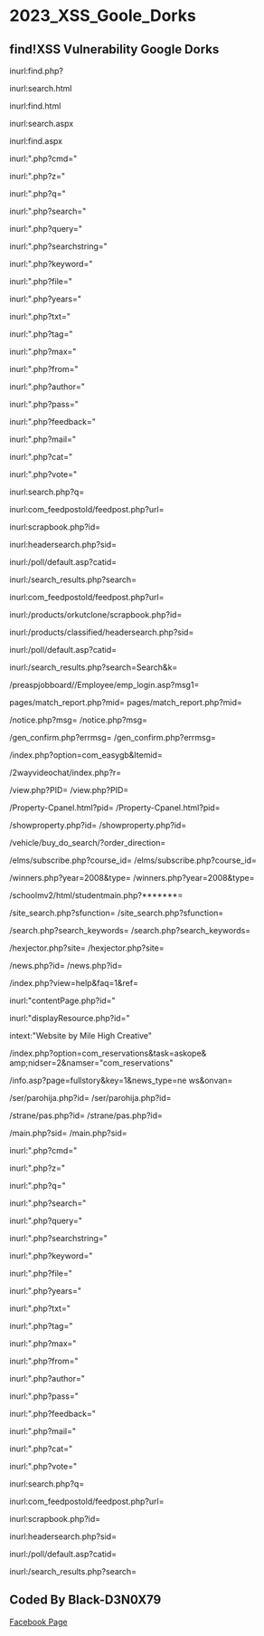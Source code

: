 # 2023_XSS_Goole_Dorks
## find!XSS Vulnerability Google Dorks

inurl:find.php?


inurl:search.html

inurl:find.html

inurl:search.aspx

inurl:find.aspx

inurl:".php?cmd="

inurl:".php?z="

inurl:".php?q="

inurl:".php?search="

inurl:".php?query="

inurl:".php?searchstring="

inurl:".php?keyword="

inurl:".php?file="

inurl:".php?years="

inurl:".php?txt="

inurl:".php?tag="


inurl:".php?max="

inurl:".php?from="

inurl:".php?author="

inurl:".php?pass="

inurl:".php?feedback="

inurl:".php?mail="

inurl:".php?cat="

inurl:".php?vote="

inurl:search.php?q=

inurl:com_feedpostold/feedpost.php?url=

inurl:scrapbook.php?id=

inurl:headersearch.php?sid=

inurl:/poll/default.asp?catid=

inurl:/search_results.php?search=

inurl:com_feedpostold/feedpost.php?url=

inurl:/products/orkutclone/scrapbook.php?id=

inurl:/products/classified/headersearch.php?sid=

inurl:/poll/default.asp?catid=

inurl:/search_results.php?search=Search&k=

/preaspjobboard//Employee/emp_login.asp?msg1=

pages/match_report.php?mid= pages/match_report.php?mid=

/notice.php?msg= /notice.php?msg=

/gen_confirm.php?errmsg= /gen_confirm.php?errmsg=

/index.php?option=com_easygb&Itemid=

/2wayvideochat/index.php?r=

/view.php?PID= /view.php?PID=

/Property-Cpanel.html?pid= /Property-Cpanel.html?pid=

/showproperty.php?id= /showproperty.php?id=


/vehicle/buy_do_search/?order_direction=

/elms/subscribe.php?course_id= /elms/subscribe.php?course_id=

/winners.php?year=2008&type= /winners.php?year=2008&type=

/schoolmv2/html/studentmain.php?*******=

/site_search.php?sfunction= /site_search.php?sfunction=

/search.php?search_keywords= /search.php?search_keywords=

/hexjector.php?site= /hexjector.php?site=

/news.php?id= /news.php?id=

/index.php?view=help&faq=1&ref=

inurl:"contentPage.php?id="

inurl:"displayResource.php?id="

intext:"Website by Mile High Creative"

/index.php?option=com_reservations&task=askope& amp;nidser=2&namser="com_reservations"

/info.asp?page=fullstory&key=1&news_type=ne ws&onvan=

/ser/parohija.php?id= /ser/parohija.php?id=

/strane/pas.php?id= /strane/pas.php?id=

/main.php?sid= /main.php?sid=

inurl:".php?cmd="

inurl:".php?z="

inurl:".php?q="

inurl:".php?search="

inurl:".php?query="

inurl:".php?searchstring="

inurl:".php?keyword="

inurl:".php?file="

inurl:".php?years="

inurl:".php?txt="


inurl:".php?tag="

inurl:".php?max="

inurl:".php?from="

inurl:".php?author="

inurl:".php?pass="

inurl:".php?feedback="

inurl:".php?mail="

inurl:".php?cat="

inurl:".php?vote="

inurl:search.php?q=

inurl:com_feedpostold/feedpost.php?url=

inurl:scrapbook.php?id=

inurl:headersearch.php?sid=

inurl:/poll/default.asp?catid=

inurl:/search_results.php?search=

## Coded By Black-D3N0X79
[Facebook Page](https://www.facebook.com/darkwebburmes)
